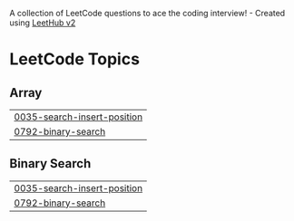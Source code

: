 A collection of LeetCode questions to ace the coding interview! - Created using [LeetHub v2](https://github.com/arunbhardwaj/LeetHub-2.0)
<!---LeetCode Topics Start-->
# LeetCode Topics
## Array
|  |
| ------- |
| [0035-search-insert-position](https://github.com/Nirdosh02/Leetcode_questions/tree/master/0035-search-insert-position) |
| [0792-binary-search](https://github.com/Nirdosh02/Leetcode_questions/tree/master/0792-binary-search) |
## Binary Search
|  |
| ------- |
| [0035-search-insert-position](https://github.com/Nirdosh02/Leetcode_questions/tree/master/0035-search-insert-position) |
| [0792-binary-search](https://github.com/Nirdosh02/Leetcode_questions/tree/master/0792-binary-search) |
<!---LeetCode Topics End-->